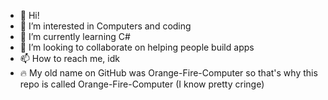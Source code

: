 - 👋 Hi!
- 👀 I’m interested in Computers and coding
- 🌱 I’m currently learning C#
- 💞️ I’m looking to collaborate on helping people build apps
- 📫 How to reach me, idk
- 🔥 My old name on GitHub was Orange-Fire-Computer so that's why this repo is called Orange-Fire-Computer (I know pretty cringe)
































































































































































